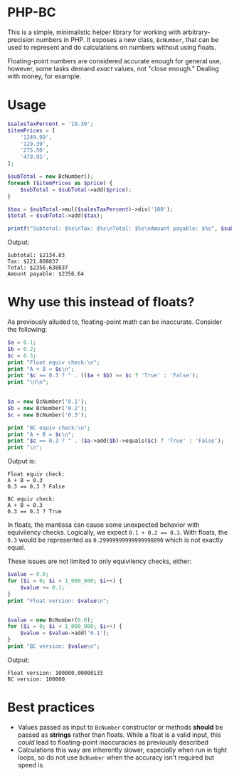 # PHP-BC

This is a simple, minimalistic helper library for working with arbitrary-precision numbers in PHP.
It exposes a new class, `BcNumber`, that can be used to represent and do calculations on numbers
without using floats.

Floating-point numbers are considered accurate enough for general use, however, some tasks demand
_exact_ values, not "close enough." Dealing with money, for example.

# Usage

```php
$salesTaxPercent = '10.39';
$itemPrices = [
    '1249.99',
    '129.39',
    '275.50',
    '479.95',
];

$subTotal = new BcNumber();
foreach ($itemPrices as $price) {
    $subTotal = $subTotal->add($price);
}

$tax = $subTotal->mul($salesTaxPercent)->div('100');
$total = $subTotal->add($tax);

printf("Subtotal: $%s\nTax: $%s\nTotal: $%s\nAmount payable: $%s", $subTotal, $tax, $total, $total->ceil(2));
```

Output:

```text
Subtotal: $2134.83
Tax: $221.808837
Total: $2356.638837
Amount payable: $2356.64
```

# Why use this instead of floats?

As previously alluded to, floating-point math can be inaccurate. Consider the following:

```php
$a = 0.1;
$b = 0.2;
$c = 0.3;
print "Float equiv check:\n";
print "A + B = $c\n";
print "$c == 0.3 ? " . (($a + $b) == $c ? 'True' : 'False');
print "\n\n";
 

$a = new BcNumber('0.1');
$b = new BcNumber('0.2');
$c = new BcNumber('0.3');

print "BC equiv check:\n";
print "A + B = $c\n";
print "$c == 0.3 ? " . ($a->add($b)->equals($c) ? 'True' : 'False');
print "\n";
```

Output is:

```text
Float equiv check:
A + B = 0.3
0.3 == 0.3 ? False

BC equiv check:
A + B = 0.3
0.3 == 0.3 ? True
```

In floats, the mantissa can cause some unexpected behavior with equivilency checks.
Logically, we expect `0.1 + 0.2 == 0.3`. With floats, the `0.3` would be represented as `0.29999999999999998890` which is not exactly equal.

These issues are not limited to only equivilency checks, either:

```php
$value = 0.0;
for ($i = 0; $i < 1_000_000; $i++) {
    $value += 0.1;
}
print "Float version: $value\n";


$value = new BcNumber(0.0);
for ($i = 0; $i < 1_000_000; $i++) {
    $value = $value->add('0.1');
}
print "BC version: $value\n";
```

Output:

```text
Float version: 100000.00000133
BC version: 100000
```

# Best practices

- Values passed as input to `BcNumber` constructor or methods **should** be passed as **strings** rather than floats. While a float is a valid input, this _could_ lead to floating-point inaccuracies as previously described
- Calculations this way are inherently slower, especially when run in tight loops, so do not use `BcNumber` when the accuracy isn't required but speed is.
